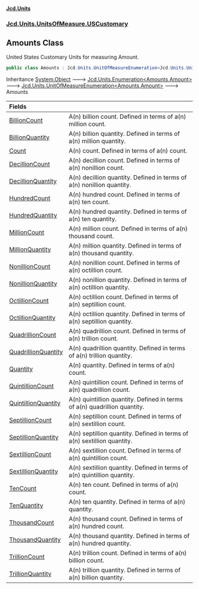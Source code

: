 #### [Jcd.Units](index.md 'index')
### [Jcd.Units.UnitsOfMeasure.USCustomary](Jcd.Units.UnitsOfMeasure.USCustomary.md 'Jcd.Units.UnitsOfMeasure.USCustomary')

## Amounts Class

United States Customary Units for measuring Amount.

```csharp
public class Amounts : Jcd.Units.UnitOfMeasureEnumeration<Jcd.Units.UnitsOfMeasure.USCustomary.Amounts, Jcd.Units.UnitTypes.Amount>
```

Inheritance [System.Object](https://docs.microsoft.com/en-us/dotnet/api/System.Object 'System.Object') &#129106; [Jcd.Units.Enumeration&lt;](Jcd.Units.Enumeration_TEnumeration,T_.md 'Jcd.Units.Enumeration<TEnumeration,T>')[Amounts](Jcd.Units.UnitsOfMeasure.USCustomary.Amounts.md 'Jcd.Units.UnitsOfMeasure.USCustomary.Amounts')[,](Jcd.Units.Enumeration_TEnumeration,T_.md 'Jcd.Units.Enumeration<TEnumeration,T>')[Amount](Jcd.Units.UnitTypes.Amount.md 'Jcd.Units.UnitTypes.Amount')[&gt;](Jcd.Units.Enumeration_TEnumeration,T_.md 'Jcd.Units.Enumeration<TEnumeration,T>') &#129106; [Jcd.Units.UnitOfMeasureEnumeration&lt;](Jcd.Units.UnitOfMeasureEnumeration_TEnumeration,T_.md 'Jcd.Units.UnitOfMeasureEnumeration<TEnumeration,T>')[Amounts](Jcd.Units.UnitsOfMeasure.USCustomary.Amounts.md 'Jcd.Units.UnitsOfMeasure.USCustomary.Amounts')[,](Jcd.Units.UnitOfMeasureEnumeration_TEnumeration,T_.md 'Jcd.Units.UnitOfMeasureEnumeration<TEnumeration,T>')[Amount](Jcd.Units.UnitTypes.Amount.md 'Jcd.Units.UnitTypes.Amount')[&gt;](Jcd.Units.UnitOfMeasureEnumeration_TEnumeration,T_.md 'Jcd.Units.UnitOfMeasureEnumeration<TEnumeration,T>') &#129106; Amounts

| Fields | |
| :--- | :--- |
| [BillionCount](Jcd.Units.UnitsOfMeasure.USCustomary.Amounts.BillionCount.md 'Jcd.Units.UnitsOfMeasure.USCustomary.Amounts.BillionCount') | A(n) billion count. Defined in terms of a(n) million count. |
| [BillionQuantity](Jcd.Units.UnitsOfMeasure.USCustomary.Amounts.BillionQuantity.md 'Jcd.Units.UnitsOfMeasure.USCustomary.Amounts.BillionQuantity') | A(n) billion quantity. Defined in terms of a(n) million quantity. |
| [Count](Jcd.Units.UnitsOfMeasure.USCustomary.Amounts.Count.md 'Jcd.Units.UnitsOfMeasure.USCustomary.Amounts.Count') | A(n) count. Defined in terms of a(n)  count. |
| [DecillionCount](Jcd.Units.UnitsOfMeasure.USCustomary.Amounts.DecillionCount.md 'Jcd.Units.UnitsOfMeasure.USCustomary.Amounts.DecillionCount') | A(n) decillion count. Defined in terms of a(n) nonillion count. |
| [DecillionQuantity](Jcd.Units.UnitsOfMeasure.USCustomary.Amounts.DecillionQuantity.md 'Jcd.Units.UnitsOfMeasure.USCustomary.Amounts.DecillionQuantity') | A(n) decillion quantity. Defined in terms of a(n) nonillion quantity. |
| [HundredCount](Jcd.Units.UnitsOfMeasure.USCustomary.Amounts.HundredCount.md 'Jcd.Units.UnitsOfMeasure.USCustomary.Amounts.HundredCount') | A(n) hundred count. Defined in terms of a(n) ten count. |
| [HundredQuantity](Jcd.Units.UnitsOfMeasure.USCustomary.Amounts.HundredQuantity.md 'Jcd.Units.UnitsOfMeasure.USCustomary.Amounts.HundredQuantity') | A(n) hundred quantity. Defined in terms of a(n) ten quantity. |
| [MillionCount](Jcd.Units.UnitsOfMeasure.USCustomary.Amounts.MillionCount.md 'Jcd.Units.UnitsOfMeasure.USCustomary.Amounts.MillionCount') | A(n) million count. Defined in terms of a(n) thousand count. |
| [MillionQuantity](Jcd.Units.UnitsOfMeasure.USCustomary.Amounts.MillionQuantity.md 'Jcd.Units.UnitsOfMeasure.USCustomary.Amounts.MillionQuantity') | A(n) million quantity. Defined in terms of a(n) thousand quantity. |
| [NonillionCount](Jcd.Units.UnitsOfMeasure.USCustomary.Amounts.NonillionCount.md 'Jcd.Units.UnitsOfMeasure.USCustomary.Amounts.NonillionCount') | A(n) nonillion count. Defined in terms of a(n) octillion count. |
| [NonillionQuantity](Jcd.Units.UnitsOfMeasure.USCustomary.Amounts.NonillionQuantity.md 'Jcd.Units.UnitsOfMeasure.USCustomary.Amounts.NonillionQuantity') | A(n) nonillion quantity. Defined in terms of a(n) octillion quantity. |
| [OctillionCount](Jcd.Units.UnitsOfMeasure.USCustomary.Amounts.OctillionCount.md 'Jcd.Units.UnitsOfMeasure.USCustomary.Amounts.OctillionCount') | A(n) octillion count. Defined in terms of a(n) septillion count. |
| [OctillionQuantity](Jcd.Units.UnitsOfMeasure.USCustomary.Amounts.OctillionQuantity.md 'Jcd.Units.UnitsOfMeasure.USCustomary.Amounts.OctillionQuantity') | A(n) octillion quantity. Defined in terms of a(n) septillion quantity. |
| [QuadrillionCount](Jcd.Units.UnitsOfMeasure.USCustomary.Amounts.QuadrillionCount.md 'Jcd.Units.UnitsOfMeasure.USCustomary.Amounts.QuadrillionCount') | A(n) quadrillion count. Defined in terms of a(n) trillion count. |
| [QuadrillionQuantity](Jcd.Units.UnitsOfMeasure.USCustomary.Amounts.QuadrillionQuantity.md 'Jcd.Units.UnitsOfMeasure.USCustomary.Amounts.QuadrillionQuantity') | A(n) quadrillion quantity. Defined in terms of a(n) trillion quantity. |
| [Quantity](Jcd.Units.UnitsOfMeasure.USCustomary.Amounts.Quantity.md 'Jcd.Units.UnitsOfMeasure.USCustomary.Amounts.Quantity') | A(n) quantity. Defined in terms of a(n)  count. |
| [QuintillionCount](Jcd.Units.UnitsOfMeasure.USCustomary.Amounts.QuintillionCount.md 'Jcd.Units.UnitsOfMeasure.USCustomary.Amounts.QuintillionCount') | A(n) quintillion count. Defined in terms of a(n) quadrillion count. |
| [QuintillionQuantity](Jcd.Units.UnitsOfMeasure.USCustomary.Amounts.QuintillionQuantity.md 'Jcd.Units.UnitsOfMeasure.USCustomary.Amounts.QuintillionQuantity') | A(n) quintillion quantity. Defined in terms of a(n) quadrillion quantity. |
| [SeptillionCount](Jcd.Units.UnitsOfMeasure.USCustomary.Amounts.SeptillionCount.md 'Jcd.Units.UnitsOfMeasure.USCustomary.Amounts.SeptillionCount') | A(n) septillion count. Defined in terms of a(n) sextillion count. |
| [SeptillionQuantity](Jcd.Units.UnitsOfMeasure.USCustomary.Amounts.SeptillionQuantity.md 'Jcd.Units.UnitsOfMeasure.USCustomary.Amounts.SeptillionQuantity') | A(n) septillion quantity. Defined in terms of a(n) sextillion quantity. |
| [SextillionCount](Jcd.Units.UnitsOfMeasure.USCustomary.Amounts.SextillionCount.md 'Jcd.Units.UnitsOfMeasure.USCustomary.Amounts.SextillionCount') | A(n) sextillion count. Defined in terms of a(n) quintillion count. |
| [SextillionQuantity](Jcd.Units.UnitsOfMeasure.USCustomary.Amounts.SextillionQuantity.md 'Jcd.Units.UnitsOfMeasure.USCustomary.Amounts.SextillionQuantity') | A(n) sextillion quantity. Defined in terms of a(n) quintillion quantity. |
| [TenCount](Jcd.Units.UnitsOfMeasure.USCustomary.Amounts.TenCount.md 'Jcd.Units.UnitsOfMeasure.USCustomary.Amounts.TenCount') | A(n) ten count. Defined in terms of a(n)  count. |
| [TenQuantity](Jcd.Units.UnitsOfMeasure.USCustomary.Amounts.TenQuantity.md 'Jcd.Units.UnitsOfMeasure.USCustomary.Amounts.TenQuantity') | A(n) ten quantity. Defined in terms of a(n)  quantity. |
| [ThousandCount](Jcd.Units.UnitsOfMeasure.USCustomary.Amounts.ThousandCount.md 'Jcd.Units.UnitsOfMeasure.USCustomary.Amounts.ThousandCount') | A(n) thousand count. Defined in terms of a(n) hundred count. |
| [ThousandQuantity](Jcd.Units.UnitsOfMeasure.USCustomary.Amounts.ThousandQuantity.md 'Jcd.Units.UnitsOfMeasure.USCustomary.Amounts.ThousandQuantity') | A(n) thousand quantity. Defined in terms of a(n) hundred quantity. |
| [TrillionCount](Jcd.Units.UnitsOfMeasure.USCustomary.Amounts.TrillionCount.md 'Jcd.Units.UnitsOfMeasure.USCustomary.Amounts.TrillionCount') | A(n) trillion count. Defined in terms of a(n) billion count. |
| [TrillionQuantity](Jcd.Units.UnitsOfMeasure.USCustomary.Amounts.TrillionQuantity.md 'Jcd.Units.UnitsOfMeasure.USCustomary.Amounts.TrillionQuantity') | A(n) trillion quantity. Defined in terms of a(n) billion quantity. |
